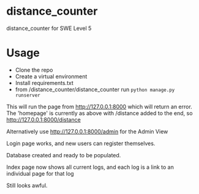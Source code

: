 # distance_counter
distance_counter for SWE Level 5

# Usage
- Clone the repo
- Create a virtual environment
- Install requirements.txt
- from /distance_counter/distance_counter run `python manage.py runserver`

This will run the page from http://127.0.0.1:8000 which will return an error.
The 'homepage' is currently as above with /distance added to the end, so http://127.0.0.1:8000/distance

Alternatively use http://127.0.0.1:8000/admin for the Admin View

Login page works, and new users can register themselves.

Database created and ready to be populated.

Index page now shows all current logs, and each log is a link to an 
individual page for that log

Still looks awful.